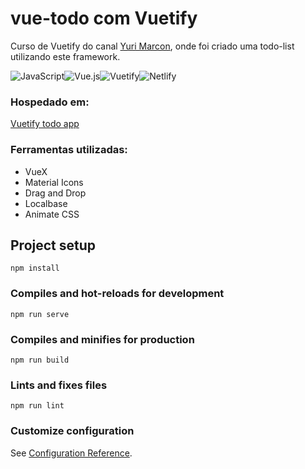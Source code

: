 # vue-todo com Vuetify
Curso de Vuetify do canal [Yuri Marcon](https://www.youtube.com/c/YuriMarcon), onde foi criado uma todo-list utilizando este framework.
>
![JavaScript](https://img.shields.io/badge/javascript-%23323330.svg?style=for-the-badge&logo=javascript&logoColor=%23F7DF1E)![Vue.js](https://img.shields.io/badge/vuejs-%2335495e.svg?style=for-the-badge&logo=vuedotjs&logoColor=%234FC08D)![Vuetify](https://img.shields.io/badge/Vuetify-1867C0?style=for-the-badge&logo=vuetify&logoColor=AEDDFF)![Netlify](https://img.shields.io/badge/netlify-%23000000.svg?style=for-the-badge&logo=netlify&logoColor=#00C7B7)

### Hospedado em:
[Vuetify todo app](https://vuetify-to-do-app.netlify.app/)

### Ferramentas utilizadas:
* VueX
* Material Icons
* Drag and Drop
* Localbase
* Animate CSS

>
## Project setup
```
npm install
```

### Compiles and hot-reloads for development
```
npm run serve
```

### Compiles and minifies for production
```
npm run build
```

### Lints and fixes files
```
npm run lint
```

### Customize configuration
See [Configuration Reference](https://cli.vuejs.org/config/).
